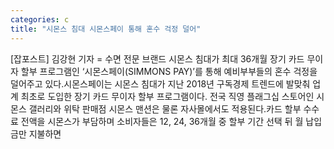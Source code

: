 ```yaml
---
categories: c
title: "시몬스 침대 시몬스페이 통해 혼수 걱정 덜어"
---
```

[잡포스트] 김강현 기자 = 수면 전문 브랜드 시몬스 침대가 최대 36개월 장기 카드 무이자 할부 프로그램인 ‘시몬스페이(SIMMONS PAY)’를 통해 예비부부들의 혼수 걱정을 덜어주고 있다.시몬스페이는 시몬스 침대가 지난 2018년 구독경제 트렌드에 발맞춰 업계 최초로 도입한 장기 카드 무이자 할부 프로그램이다. 전국 직영 플래그십 스토어인 시몬스 갤러리와 위탁 판매점 시몬스 맨션은 물론 자사몰에서도 적용된다.카드 할부 수수료 전액을 시몬스가 부담하며 소비자들은 12, 24, 36개월 중 할부 기간 선택 뒤 월 납입금만 지불하면